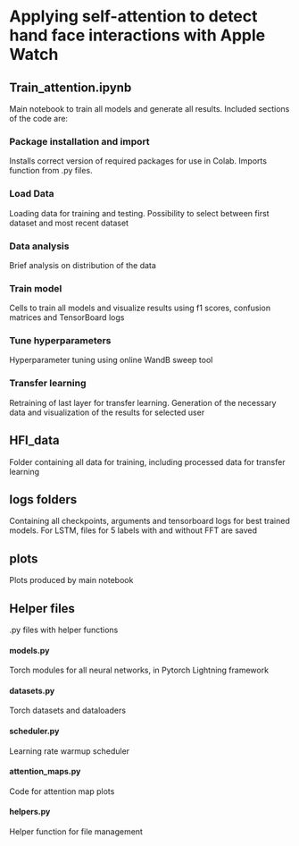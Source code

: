 # Applying self-attention to detect hand face interactions with Apple Watch

## Train_attention.ipynb
Main notebook to train all models and generate all results. 
Included sections of the code are:

### Package installation and import
Installs correct version of required packages for use in Colab. Imports function from .py files.

### Load Data
Loading data for training and testing. Possibility to select between first dataset and most recent dataset

### Data analysis
Brief analysis on distribution of the data

### Train model
Cells to train all models and visualize results using f1 scores, confusion matrices and TensorBoard logs

### Tune hyperparameters
Hyperparameter tuning using online WandB sweep tool

### Transfer learning
Retraining of last layer for transfer learning. Generation of the necessary data and visualization of the results for selected user

## HFI_data
Folder containing all data for training, including processed data for transfer learning

## logs folders
Containing all checkpoints, arguments and tensorboard logs for best trained models.
For LSTM, files for 5 labels with and without FFT are saved

## plots
Plots produced by main notebook

## Helper files
.py files with helper functions
#### models.py
Torch modules for all neural networks, in Pytorch Lightning framework

#### datasets.py
Torch datasets and dataloaders

#### scheduler.py
Learning rate warmup scheduler

#### attention_maps.py
Code for attention map plots

#### helpers.py
Helper function for file management
